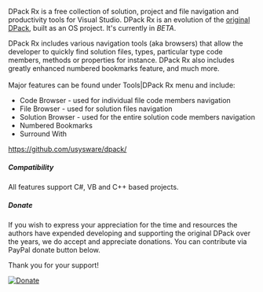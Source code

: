 <p><span>DPack Rx is a free collection of solution, project and file navigation and productivity tools for Visual Studio. DPack Rx is an evolution of the <a href="https://marketplace.visualstudio.com/items?itemName=SergeyM.DPack-16348" target="_blank">original DPack</a>, built as an OS project. It's currently in <i>BETA</i>.</span></p>
<p>
    <span>DPack Rx includes various navigation tools (aka browsers) that allow the developer to quickly find solution files, types, particular type code members, methods or properties for instance. DPack Rx also includes greatly enhanced numbered bookmarks feature, and much more.</span>
    <br>
    <br> <span>Major features can be found under Tools|DPack Rx menu and include:</span></p>
<ul>
    <li><span>Code Browser - used for individual file code members navigation</span> </li>
    <li><span>File Browser - used for solution files navigation</span> </li>
    <li><span>Solution Browser - used for the entire solution code members navigation</span> </li>
    <li><span>Numbered Bookmarks</span> </li>
    <li><span>Surround With</span> </li>
</ul>
<p><span><a href="https://github.com/usysware/dpack/" target="_blank">https://github.com/usysware/dpack/</a></span></p>
<h5>Compatibility</h5>
<p><span>All features support C#, VB and C&#43;&#43 based projects.</span></p>
<h5>Donate</h5>
<p><span>If you wish to express your appreciation 
	for the time and resources the authors have expended developing and supporting 
	the original DPack over the years, we do accept and appreciate donations.
	You can contribute via PayPal donate button below.</span></p>
<p><span>Thank you for your support!</span></p>
<p><span><a href="https://www.paypal.com/cgi-bin/webscr?cmd=_s-xclick&hosted_button_id=DXDC8CEJZRQLE&source=url" target="_blank"><img src="https://www.paypalobjects.com/en_US/i/btn/btn_donate_SM.gif" alt="Donate"></a></span></p>